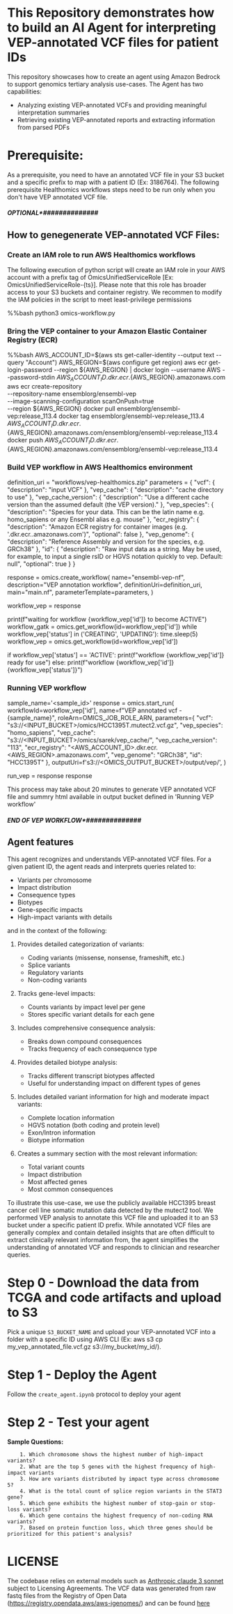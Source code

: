 # This Repository demonstrates how to build an AI Agent for interpreting VEP-annotated VCF files for patient IDs

This repository showcases how to create an agent using Amazon Bedrock to support genomics tertiary analysis use-cases. The Agent has two capabilities:

* Analyzing existing VEP-annotated VCFs and providing meaningful interpretation summaries 
* Retrieving existing VEP-annotated reports and extracting information from parsed PDFs

# Prerequisite:

As a prerequisite, you need to have an annotated VCF file in your S3 bucket and a specific prefix to map with a patient ID (Ex: 3186764). The following prerequisite Healthomics workflows steps need to be run only when you don't have VEP annotated VCF file.

##### *******************************OPTIONAL********************************##############

## How to genegenerate VEP-annotated VCF Files:

### Create an IAM role to run AWS Healthomics workflows

The following execution of python script will create an IAM role in your AWS account with a prefix tag of OmicsUnifiedServiceRole [Ex: OmicsUnifiedServiceRole-{ts}]. Please note that this role has broader access to your S3 buckets and container registry. We recommen to modify the IAM policies in the script to meet least-privilege permissions 

%%bash
python3 omics-workflow.py

### Bring the VEP container to your Amazon Elastic Container Registry (ECR)
%%bash
AWS_ACCOUNT_ID=$(aws sts get-caller-identity --output text --query "Account")
AWS_REGION=$(aws configure get region)
aws ecr get-login-password --region ${AWS_REGION} | docker login --username AWS --password-stdin ${AWS_ACCOUNT_ID}.dkr.ecr.${AWS_REGION}.amazonaws.com 
aws ecr create-repository \
    --repository-name ensemblorg/ensembl-vep \
    --image-scanning-configuration scanOnPush=true \
    --region ${AWS_REGION} 
docker pull ensemblorg/ensembl-vep:release_113.4
docker tag ensemblorg/ensembl-vep:release_113.4 ${AWS_ACCOUNT_ID}.dkr.ecr.${AWS_REGION}.amazonaws.com/ensemblorg/ensembl-vep:release_113.4
docker push ${AWS_ACCOUNT_ID}.dkr.ecr.${AWS_REGION}.amazonaws.com/ensemblorg/ensembl-vep:release_113.4

### Build VEP workflow in AWS Healthomics environment

definition_uri = "workflows/vep-healthomics.zip"
parameters = {
   "vcf": {
                  "description": "input VCF"
         },
         "vep_cache": {
                  "description": "cache directory to use"
         },
         "vep_cache_version": {
                  "description": "Use a different cache version than the assumed default (the VEP version)."
         },
         "vep_species": {
                  "description": "Species for your data. This can be the latin name e.g. homo_sapiens or any Ensembl alias e.g. mouse"
         },
         "ecr_registry": {
                  "description": "Amazon ECR registry for container images (e.g. '<account-id>.dkr.ecr.<region>.amazonaws.com')",
                  "optional": false
         },
         "vep_genome": {
                  "description": "Reference Assembly and version for the species, e.g. GRCh38"
         },
         "id": {
                  "description": "Raw input data as a string. May be used, for example, to input a single rsID or HGVS notation quickly to vep. Default: null",
                  "optional": true
         }
}

response = omics.create_workflow(
    name="ensembl-vep-nf",
    description="VEP annotation workflow",
    definitionUri=definition_uri,  
    main="main.nf",
    parameterTemplate=parameters,
)

workflow_vep = response

print(f"waiting for workflow {workflow_vep['id']} to become ACTIVE")
workflow_gatk = omics.get_workflow(id=workflow_vep['id'])
while workflow_vep['status'] in ('CREATING', 'UPDATING'):
    time.sleep(5)
    workflow_vep = omics.get_workflow(id=workflow_vep['id'])

if workflow_vep['status'] == 'ACTIVE':
    print(f"workflow {workflow_vep['id']} ready for use")
else:
    print(f"workflow {workflow_vep['id']} {workflow_vep['status']}")

### Running VEP workflow
sample_name='<sample_id>'
response = omics.start_run(
    workflowId=workflow_vep['id'],
    name=f"VEP annotated vcf - {sample_name}",
    roleArn=OMICS_JOB_ROLE_ARN,
    parameters={
        "vcf": "s3://<INPUT_BUCKET>/omics/HCC1395T.mutect2.vcf.gz",
         "vep_species": "homo_sapiens",
         "vep_cache": "s3://<INPUT_BUCKET>/omics/sarek/vep_cache/",
         "vep_cache_version": "113",
         "ecr_registry": "<AWS_ACCOUNT_ID>.dkr.ecr.<AWS_REGION>.amazonaws.com",
         "vep_genome": "GRCh38",
         "id": "HCC1395T"
   },
    outputUri=f's3://<OMICS_OUTPUT_BUCKET>/output/vep/',
)

run_vep = response
response

This process may take about 20 minutes to generate VEP annotated VCF file and summry html available in output bucket defined in 'Running VEP workflow'

##### *******************************END OF VEP WORKFLOW********************************##############

## Agent features 

This agent recognizes and understands VEP-annotated VCF files. For a given patient ID, the agent reads and interprets queries related to:

   - Variants per chromosome
   - Impact distribution
   - Consequence types
   - Biotypes
   - Gene-specific impacts
   - High-impact variants with details

and in the context of the following:

1. Provides detailed categorization of variants:
   - Coding variants (missense, nonsense, frameshift, etc.)
   - Splice variants
   - Regulatory variants
   - Non-coding variants

2. Tracks gene-level impacts:
   - Counts variants by impact level per gene
   - Stores specific variant details for each gene

3. Includes comprehensive consequence analysis:
   - Breaks down compound consequences
   - Tracks frequency of each consequence type

4. Provides detailed biotype analysis:
   - Tracks different transcript biotypes affected
   - Useful for understanding impact on different types of genes

5. Includes detailed variant information for high and moderate impact variants:
   - Complete location information
   - HGVS notation (both coding and protein level)
   - Exon/Intron information
   - Biotype information

6. Creates a summary section with the most relevant information:
   - Total variant counts
   - Impact distribution
   - Most affected genes
   - Most common consequences

To illustrate this use-case, we use the publicly available HCC1395 breast cancer cell line somatic mutation data detected by the mutect2 tool. We performed VEP analysis to annotate this VCF file and uploaded it to an S3 bucket under a specific patient ID prefix. While annotated VCF files are generally complex and contain detailed insights that are often difficult to extract clinically relevant information from, the agent simplifies the understanding of annotated VCF and responds to clinician and researcher queries.

# Step 0 - Download the data from TCGA and code artifacts and upload to S3

Pick a unique `S3_BUCKET_NAME` and upload your VEP-annotated VCF into a folder with a specific ID using AWS CLI (Ex: aws s3 cp my_vep_annotated_file.vcf.gz s3://my_bucket/my_id/). 

# Step 1 - Deploy the Agent

Follow the `create_agent.ipynb` protocol to deploy your agent

# Step 2 - Test your agent

**Sample Questions:**

```
    1. Which chromosome shows the highest number of high-impact variants?
    2. What are the top 5 genes with the highest frequency of high-impact variants
    3. How are variants distributed by impact type across chromosome 5?
    4. What is the total count of splice region variants in the STAT3 gene?
    5. Which gene exhibits the highest number of stop-gain or stop-loss variants?
    6. Which gene contains the highest frequency of non-coding RNA variants?
    7. Based on protein function loss, which three genes should be prioritized for this patient's analysis?
```

# LICENSE

The codebase relies on external models such as [Anthropic claude 3 sonnet](https://www.anthropic.com/news/claude-3-5-sonnet) subject to Licensing Agreements. The VCF data was generated from raw fastq files from the Registry of Open Data (https://registry.opendata.aws/aws-igenomes/) and can be found [here](s3://ngi-igenomes/test-data/sarek/)

    



